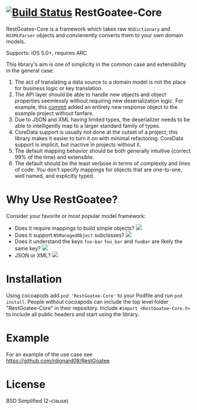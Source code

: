 [![Build Status](https://travis-ci.org/rdignard08/RestGoatee-Core.svg?branch=master)](https://travis-ci.org/rdignard08/RestGoatee-Core)
RestGoatee-Core
===============

RestGoatee-Core is a framework which takes raw `NSDictionary` and `NSXMLParser` objects and convienently converts them to your own domain models.

Supports: iOS 5.0+, requires ARC

This library's aim is one of simplicity in the common case and extensibility in the general case:<br/>
1) The act of translating a data source to a domain model is not the place for business logic or key translation.<br/>
2) The API layer should be able to handle new objects and object properties seemlessly without requiring new deserialization logic.  For example, this <a href="https://github.com/rdignard08/RestGoatee/commit/50b516c4e5377ef02a384b26ce94984655b424f0">commit</a> added an entirely new response object to the example project without fanfare.<br/>
3) Due to JSON and XML having limited types, the deserializer needs to be able to intelligently map to a larger standard family of types.<br/>
4) CoreData support is usually not done at the outset of a project; this library makes it easier to turn it on with minimal refactoring.  CoreData support is implicit, but inactive in projects without it.<br/>
5) The default mapping behavior should be both generally intuitive (correct 99% of the time) and extensible.<br/>
6) The default should be the least verbose in terms of complexity and lines of code.  You don't specify mappings for objects that are one-to-one, well named, and explicitly typed.

Why Use RestGoatee?
===================
Consider your favorite or most popular model framework:

  * Does it require mappings to build simple objects?  <img src="https://github.com/jloughry/Unicode/raw/master/graphics/red_x.png"/>
  * Does it support `NSManagedObject` subclasses? <img src="https://github.com/jloughry/Unicode/raw/master/graphics/green_check.png"/>
  * Does it understand the keys `foo-bar` `foo_bar` and `fooBar` are likely the same key? <img src="https://github.com/jloughry/Unicode/raw/master/graphics/green_check.png"/>
  * JSON or XML? <img src="https://github.com/jloughry/Unicode/raw/master/graphics/green_check.png"/>

# Installation
Using cocoapods add `pod 'RestGoatee-Core'` to your Podfile and run `pod install`.  People without cocoapods can include the top level folder "RestGoatee-Core" in their repository.  Include `#import <RestGoatee-Core.h>` to include all public headers and start using the library. 

Example
=======
For an example of the use case see https://github.com/rdignard08/RestGoatee

License
=======
BSD Simplified (2-clause)
